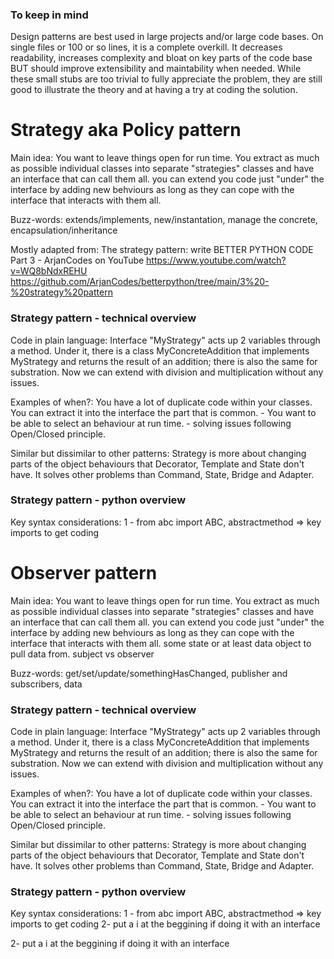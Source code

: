 

### To keep in mind

Design patterns are best used in large projects and/or large code bases. On single files or 100 or so lines, it is a complete overkill. It decreases readability, increases complexity and bloat on key parts of the code base BUT should improve extensibility and maintability when needed. While these small stubs are too trivial to fully appreciate the problem, they are still good to illustrate the theory and at having a try at coding the solution.

# Strategy aka Policy pattern
Main idea: You want to leave things open for run time. You extract as much as possible individual classes into separate "strategies" classes and have an interface that can call them all. you can extend you code just "under" the interface by adding new behviours as long as they can cope with the interface that interacts with them all.

Buzz-words: extends/implements, new/instantation, manage the concrete, encapsulation/inheritance

Mostly adapted from: 
The strategy pattern: write BETTER PYTHON CODE Part 3 - ArjanCodes on YouTube
https://www.youtube.com/watch?v=WQ8bNdxREHU
https://github.com/ArjanCodes/betterpython/tree/main/3%20-%20strategy%20pattern

### Strategy pattern - technical overview
Code in plain language: Interface "MyStrategy" acts up 2 variables through a method. Under it, there is a class MyConcreteAddition that implements MyStrategy and returns the result of an addition; there is also the same for substration. Now we can extend with division and multiplication without any issues.

Examples of when?: You have a lot of duplicate code within your classes. You can extract it into the interface the part that is common.  - You want to be able to select an behaviour at run time. - solving issues following Open/Closed principle.

Similar but dissimilar to other patterns: Strategy is more about changing parts of the object behaviours that Decorator, Template and State don't have. It solves other problems than Command, State, Bridge and Adapter.

### Strategy pattern - python overview
Key syntax considerations:
1 - from abc import ABC, abstractmethod => key imports to get coding



# Observer pattern
Main idea: You want to leave things open for run time. You extract as much as possible individual classes into separate "strategies" classes and have an interface that can call them all. you can extend you code just "under" the interface by adding new behviours as long as they can cope with the interface that interacts with them all.
some state or at least data object to pull data from. subject vs observer

Buzz-words: get/set/update/somethingHasChanged, publisher and subscribers, data 


### Strategy pattern - technical overview
Code in plain language: Interface "MyStrategy" acts up 2 variables through a method. Under it, there is a class MyConcreteAddition that implements MyStrategy and returns the result of an addition; there is also the same for substration. Now we can extend with division and multiplication without any issues.

Examples of when?: You have a lot of duplicate code within your classes. You can extract it into the interface the part that is common.  - You want to be able to select an behaviour at run time. - solving issues following Open/Closed principle.

Similar but dissimilar to other patterns: Strategy is more about changing parts of the object behaviours that Decorator, Template and State don't have. It solves other problems than Command, State, Bridge and Adapter.

### Strategy pattern - python overview
Key syntax considerations:
1 - from abc import ABC, abstractmethod => key imports to get coding
2- put a i at the beggining if doing it with an interface




2- put a i at the beggining if doing it with an interface